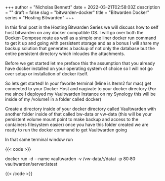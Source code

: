 +++
author = "Nicholas Bennett"
date = 2022-03-21T02:58:03Z
description = ""
draft = false
slug = "bitwarden-docker"
title = "Bitwarden Docker"
series = "Hosting Bitwarden"
+++


In this final post in the Hosting Bitwarden Series we will discuss how to self host bitwarden on any docker compatible OS. I will go over both the Docker-Compose route as well as a simple one liner docker run command to get it up and going with persistent storage and as a bonus I will share my backup solution that generates a backup of not only the database but the entire persistent directory which inlcudes the attachments. 

Before we get started let me preface this the assumption that you already have docker installed on your operating system of choice so I will not go over setup or installation of docker itself. 

So lets get started! In your favorite terminal (Mine is Iterm2 for mac) get connected to your Docker Host and nagivate to your docker directory (For me since I deployed my Vaultwarden Instance on my Synology this will be inside of my /volume1 in a folder called docker) 

Create a directory inside of your docker directory called Vaultwarden with another folder inside of that called bw-data or vw-data (this will be your persistent volume mount point to make backup and access to the containers filesystem easier) once you have this folder created we are ready to run the docker command to get Vaultwarden going

In that same terminal window run 

{{< code >}}

docker run -d --name vaultwarden -v /vw-data/:/data/ -p 80:80 vaultwarden/server:latest

{{< /code >}}


